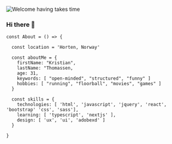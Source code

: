 ![Welcome having takes time](https://user-images.githubusercontent.com/79108090/206920634-992c92bb-4224-49f5-8bc2-4c6f107dfac6.png)

### Hi there 👋

```
const About = () => {

  const location = 'Horten, Norway'

  const aboutMe = {
    firstName: "Kristian",
    lastName: "Thomassen,
    age: 31,
    keywords: [ "open-minded", "structured", "funny" ]
    hobbies: [ "running", "floorball", "movies", "games" ]
  }

  const skills = {
    technologies: [ 'html', 'javascript', 'jquery', 'react', 'bootstrap' 'css', 'sass'],
    learning: [ 'typescript', 'nextjs' ],
    design: [ 'ux', 'ui', 'adobexd' ] 
  }

}
```

